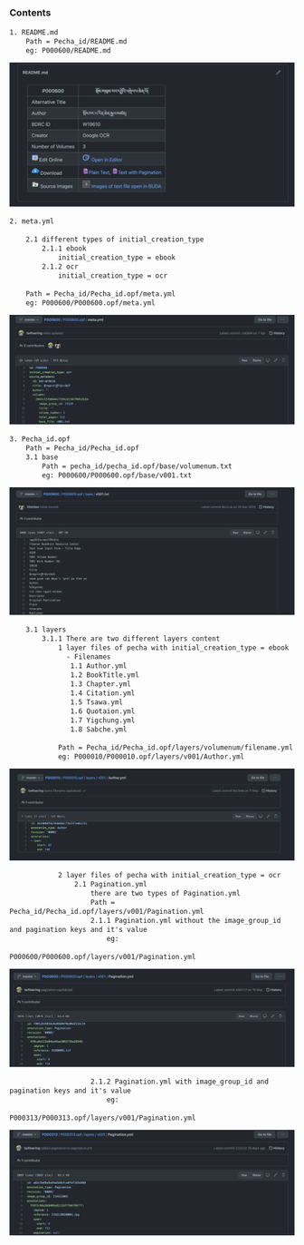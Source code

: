 ### Contents
    1. README.md
        Path = Pecha_id/README.md
        eg: P000600/README.md
            
![](https://raw.githubusercontent.com/ta4tsering/Openpecha-Readme/main/images/Readme.png)

    2. meta.yml
        
        2.1 different types of initial_creation_type
            2.1.1 ebook
                initial_creation_type = ebook
            2.1.2 ocr
                initial_creation_type = ocr
                
        Path = Pecha_id/Pecha_id.opf/meta.yml
        eg: P000600/P000600.opf/meta.yml
            
![](https://raw.githubusercontent.com/ta4tsering/Openpecha-Readme/main/images/meta.png)


    3. Pecha_id.opf
        Path = Pecha_id/Pecha_id.opf
        3.1 base
            Path = pecha_id/pecha_id.opf/base/volumenum.txt
            eg: P000600/P000600.opf/base/v001.txt
            
![](https://raw.githubusercontent.com/ta4tsering/Openpecha-Readme/main/images/base.png)
                
        3.1 layers
            3.1.1 There are two different layers content
                1 layer files of pecha with initial_creation_type = ebook
                  - Filenames
                   1.1 Author.yml
                   1.2 BookTitle.yml
                   1.3 Chapter.yml
                   1.4 Citation.yml
                   1.5 Tsawa.yml
                   1.6 Quotaion.yml
                   1.7 Yigchung.yml
                   1.8 Sabche.yml

                Path = Pecha_id/Pecha_id.opf/layers/volumenum/filename.yml
                eg: P000010/P000010.opf/layers/v001/Author.yml
                
![](https://raw.githubusercontent.com/ta4tsering/Openpecha-Readme/main/images/ebook_layers.png)
                
                2 layer files of pecha with initial_creation_type = ocr 
                    2.1 Pagination.yml
                        there are two types of Pagination.yml
                        Path = Pecha_id/Pecha_id.opf/layers/v001/Pagination.yml
                        2.1.1 Pagination.yml without the image_group_id and pagination keys and it's value
                            eg:
                                P000600/P000600.opf/layers/v001/Pagination.yml
                                
![](https://raw.githubusercontent.com/ta4tsering/Openpecha-Readme/main/images/pg_no_pg.png)
                       
                        2.1.2 Pagination.yml with image_group_id and pagination keys and it's value
                            eg:
                                P000313/P000313.opf/layers/v001/Pagination.yml
                                
![](https://raw.githubusercontent.com/ta4tsering/Openpecha-Readme/main/images/pg_with_pg.png)
                        
                        
                        

                            

